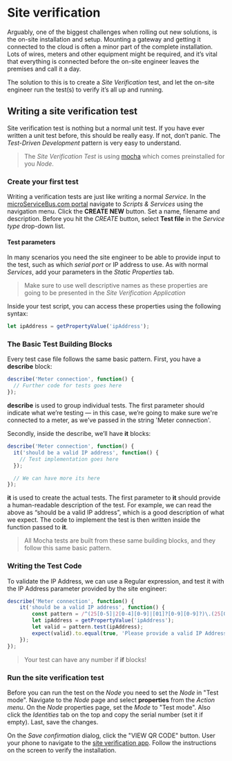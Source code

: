# Site verification

Arguably, one of the biggest challenges when rolling out new solutions, is the on-site installation and setup. Mounting a gateway and getting it connected to the cloud is often a minor part of the complete installation. Lots of wires, meters and other equipment might be required, and it’s vital that everything is connected before the on-site engineer leaves the premises and call it a day.

The solution to this is to create a *Site Verification* test, and let the on-site engineer run the test(s) to verify it’s all up and running.

## Writing a site verification test
Site verification test is nothing but a normal unit test. If you have ever written a unit test before, this should be really easy. If not, don’t panic. The *Test-Driven Development* pattern is very easy to understand. 

> The *Site Verification Test* is using [mocha](https://mochajs.org/) which comes preinstalled for you *Node*.

### Create your first test
Writing a verification tests are just like writing a normal *Service*. In the [microServiceBus.com portal](https://microServiceBus.com) navigate to *Scripts & Services* using the navigation menu. Click the **CREATE NEW** button. Set a name, filename and description. Before you hit the *CREATE* button, select **Test file** in the *Service type* drop-down list.

#### Test parameters
In many scenarios you need the site engineer to be able to provide input to the test, such as which *serial port* or IP address to use. As with normal *Services*, add your parameters in the *Static Properties* tab. 
> Make sure to use well descriptive names as these properties are going to be presented in the *Site Verification Application*

Inside your test script, you can access these properties using the following syntax:
```javascript
let ipAddress = getPropertyValue('ipAddress');

```

### The Basic Test Building Blocks
Every test case file follows the same basic pattern. First, you have a **describe** block:

```javascript
describe('Meter connection', function() {
  // Further code for tests goes here
});
```
**describe** is used to group individual tests. The first parameter should indicate what we’re testing — in this case, we’re going to make sure we're connected to a meter, as we’ve passed in the string 'Meter connection'.

Secondly, inside the describe, we’ll have **it** blocks:

```javascript
describe('Meter connection', function() {
  it('should be a valid IP address', function() {
    // Test implementation goes here
  });

  // We can have more its here
});
```
**it** is used to create the actual tests. The first parameter to **it** should provide a human-readable description of the test. For example, we can read the above as “should be a valid IP address”, which is a good description of what we expect. The code to implement the test is then written inside the function passed to **it**.

> All Mocha tests are built from these same building blocks, and they follow this same basic pattern.

### Writing the Test Code
To validate the IP Address, we can use a Regular expression, and test it with the IP Address parameter provided by the site engineer:

```javascript
describe('Meter connection', function() {
    it('should be a valid IP address', function() {
        const pattern = /^(25[0-5]|2[0-4][0-9]|[01]?[0-9][0-9]?)\.(25[0-5]|2[0-4][0-9]|[01]?[0-9][0-9]?)\.(25[0-5]|2[0-4][0-9]|[01]?[0-9][0-9]?)\.(25[0-5]|2[0-4][0-9]|[01]?[0-9][0-9]?)$/;
        let ipAddress = getPropertyValue('ipAddress');
        let valid = pattern.test(ipAddress);
        expect(valid).to.equal(true, 'Please provide a valid IP Address');
    });
});
```
> Your test can have any number if **if** blocks!

### Run the site verification test
Before you can run the test on the *Node* you need to set the *Node* in "Test mode". Navigate to the *Node* page and select **properties** from the *Action menu*. On the *Node* properties page, set the *Mode* to "Test mode". Also click the *Identities* tab on the top and copy the serial number (set it if empty). Last, save the changes.

On the *Save confirmation* dialog, click the "VIEW QR CODE" button. User your phone to navigate to the [site verification app](https://microservicebus.com/test). Follow the instructions on the screen to verify the installation.
